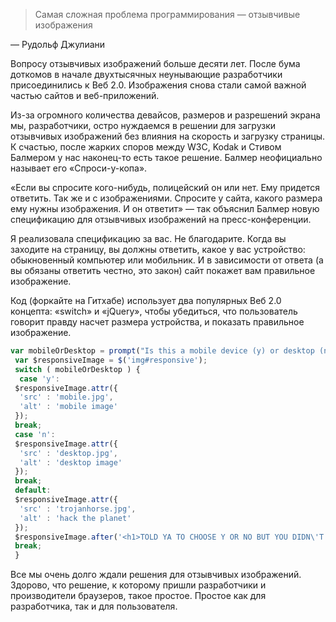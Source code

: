 > Самая сложная проблема программирования — отзывчивые изображения

— Рудольф Джулиани

Вопросу отзывчивых изображений больше десяти лет. После бума доткомов в начале двухтысячных неунывающие разработчики присоединились к Веб 2.0. Изображения снова стали самой важной частью сайтов и веб-приложений.

Из-за огромного количества девайсов, размеров и разрешений экрана мы, разработчики, остро нуждаемся в решении для загрузки отзывчивых изображений без влияния на скорость и загрузку страницы. К счастью, после жарких споров между W3C, Kodak и Стивом Балмером у нас наконец-то есть такое решение. Балмер неофициально называет его «Спроси-у-копа».

«Если вы спросите кого-нибудь, полицейский он или нет. Ему придется ответить. Так же и с изображениями. Спросите у сайта, какого размера ему нужны изображения. И он ответит» — так объяснил Балмер новую спецификацию для отзывчивых изображений на пресс-конференции.

Я реализовала спецификацию за вас. Не благодарите. Когда вы заходите на страницу, вы должны ответить, какое у вас устройство: обыкновенный компьютер или мобильник. И в зависимости от ответа (а вы обязаны ответить честно, это закон) сайт покажет вам правильное изображение.

Код (форкайте на Гитхабе) использует два популярных Веб 2.0 концепта: «switch» и «jQuery», чтобы убедиться, что пользователь говорит правду насчет размера устройства, и показать правильное изображение.

```javascript
var mobileOrDesktop = prompt("Is this a mobile device (y) or desktop (n)? y/n");
 var $responsiveImage = $('img#responsive');
 switch ( mobileOrDesktop ) {
  case 'y':
 $responsiveImage.attr({
  'src' : 'mobile.jpg',
  'alt' : 'mobile image'
 });
 break;
 case 'n':
 $responsiveImage.attr({
  'src' : 'desktop.jpg',
  'alt' : 'desktop image'
 });
 break;
 default:
 $responsiveImage.attr({
  'src' : 'trojanhorse.jpg',
  'alt' : 'hack the planet'
 });
 $responsiveImage.after('<h1>TOLD YA TO CHOOSE Y OR NO BUT YOU DIDN\'T SO<br />~ * V I R U S * ~');
 break;
 }
```

Все мы очень долго ждали решения для отзывчивых изображений. Здорово, что решение, к которому пришли разработчики и производители браузеров, такое простое. Простое как для разработчика, так и для пользователя.
